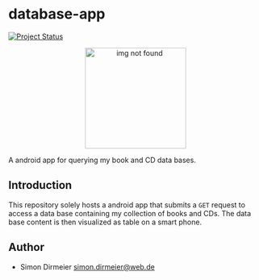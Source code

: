# database-app

[![Project Status](http://www.repostatus.org/badges/latest/inactive.svg)](http://www.repostatus.org/#inactive)

<div align="center" >
 <img src="https://rawgit.com/dirmeier/database-app/master/_fig/demo_full.jpg" alt="img not found" width="200">
</div>

A android app for querying my book and CD data bases.

## Introduction

This repository solely hosts a android app that submits a `GET` request to access a data base containing my collection of books and CDs.
The data base content is then visualized as table on a smart phone.

## Author

* Simon Dirmeier <a href="mailto:simon.dirmeier@web.de">simon.dirmeier@web.de</a>
